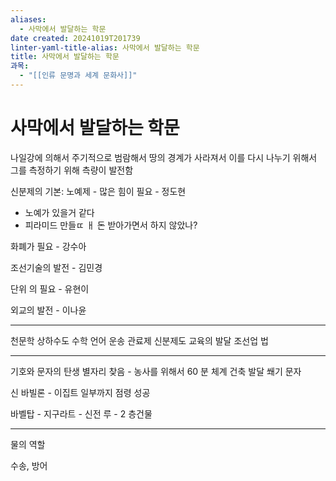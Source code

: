 ```yaml
---
aliases:
  - 사막에서 발달하는 학문
date created: 20241019T201739
linter-yaml-title-alias: 사막에서 발달하는 학문
title: 사막에서 발달하는 학문
과목:
  - "[[인류 문명과 세계 문화사]]"
---
```


# 사막에서 발달하는 학문

나일강에 의해서 주기적으로 범람해서 땅의 경계가 사라져서 이를 다시 나누기 위해서
그를 측정하기 위해 측량이 발전함

신분제의 기본: 노예제 - 많은 힘이 필요 - 정도현
- 노예가 있을거 같다
- 피라미드 만들ㄸ ㅐ 돈 받아가면서 하지 않았나?

화폐가 필요 - 강수아

조선기술의 발전 - 김민경

단위 의 필요 - 유현이

외교의 발전 - 이나윤

---

천문학
상하수도
수학
언어
운송
관료제
신분제도
교육의 발달
조선업
법

---

기호와 문자의 탄생
별자리 찾음 - 농사를 위해서
60 분 체계
건축 발달
쐐기 문자

신 바빌론 - 이집트 일부까지 점령 성공

바벨탑 - 지구라트 - 신전
루 - 2 층건물

---

물의 역할

수송, 방어

